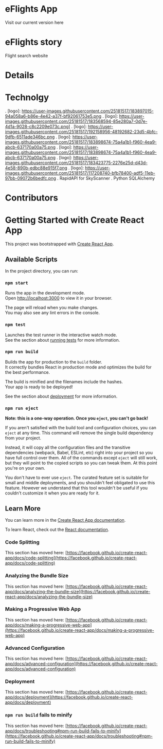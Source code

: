 # eFlights App

Visit our current version here


# eFlights story

Flight search website


# Details

# Technolgy

. [logo]: https://user-images.githubusercontent.com/25181517/183897015-94a058a6-b86e-4e42-a37f-bf92061753e5.png
. [logo]: https://user-images.githubusercontent.com/25181517/183568594-85e280a7-0d7e-4d1a-9028-c8c2209e073c.png]
. [logo]: https://user-images.githubusercontent.com/25181517/192158956-48192682-23d5-4bfc-9dfb-6511ade346bc.png
. [logo]: https://user-images.githubusercontent.com/25181517/183898674-75a4a1b1-f960-4ea9-abcb-637170a00a75.png
. [logo]: https://user-images.githubusercontent.com/25181517/183898674-75a4a1b1-f960-4ea9-abcb-637170a00a75.png
. [logo]: https://user-images.githubusercontent.com/25181517/183423775-2276e25d-d43d-4e58-890b-edbc88e915f7.png
. [logo]: https://user-images.githubusercontent.com/25181517/117208740-bfb78400-adf5-11eb-97bb-09072b6bedfc.png
. RapidAPI for SkyScanner
. Python SQLAlchemy

# Contributors

[Jonathan Kishi]: https://github.com/Jkishi6
[Zane Larson]: https://github.com/ZDC7096
[Didac Fernandez]: https://www.github.com/didacf

# Getting Started with Create React App

This project was bootstrapped with [Create React App](https://github.com/facebook/create-react-app).

## Available Scripts

In the project directory, you can run:

### `npm start`

Runs the app in the development mode.\
Open [http://localhost:3000](http://localhost:3000) to view it in your browser.

The page will reload when you make changes.\
You may also see any lint errors in the console.

### `npm test`

Launches the test runner in the interactive watch mode.\
See the section about [running tests](https://facebook.github.io/create-react-app/docs/running-tests) for more information.

### `npm run build`

Builds the app for production to the `build` folder.\
It correctly bundles React in production mode and optimizes the build for the best performance.

The build is minified and the filenames include the hashes.\
Your app is ready to be deployed!

See the section about [deployment](https://facebook.github.io/create-react-app/docs/deployment) for more information.

### `npm run eject`

**Note: this is a one-way operation. Once you `eject`, you can't go back!**

If you aren't satisfied with the build tool and configuration choices, you can `eject` at any time. This command will remove the single build dependency from your project.

Instead, it will copy all the configuration files and the transitive dependencies (webpack, Babel, ESLint, etc) right into your project so you have full control over them. All of the commands except `eject` will still work, but they will point to the copied scripts so you can tweak them. At this point you're on your own.

You don't have to ever use `eject`. The curated feature set is suitable for small and middle deployments, and you shouldn't feel obligated to use this feature. However we understand that this tool wouldn't be useful if you couldn't customize it when you are ready for it.

## Learn More

You can learn more in the [Create React App documentation](https://facebook.github.io/create-react-app/docs/getting-started).

To learn React, check out the [React documentation](https://reactjs.org/).

### Code Splitting

This section has moved here: [https://facebook.github.io/create-react-app/docs/code-splitting](https://facebook.github.io/create-react-app/docs/code-splitting)

### Analyzing the Bundle Size

This section has moved here: [https://facebook.github.io/create-react-app/docs/analyzing-the-bundle-size](https://facebook.github.io/create-react-app/docs/analyzing-the-bundle-size)

### Making a Progressive Web App

This section has moved here: [https://facebook.github.io/create-react-app/docs/making-a-progressive-web-app](https://facebook.github.io/create-react-app/docs/making-a-progressive-web-app)

### Advanced Configuration

This section has moved here: [https://facebook.github.io/create-react-app/docs/advanced-configuration](https://facebook.github.io/create-react-app/docs/advanced-configuration)

### Deployment

This section has moved here: [https://facebook.github.io/create-react-app/docs/deployment](https://facebook.github.io/create-react-app/docs/deployment)

### `npm run build` fails to minify

This section has moved here: [https://facebook.github.io/create-react-app/docs/troubleshooting#npm-run-build-fails-to-minify](https://facebook.github.io/create-react-app/docs/troubleshooting#npm-run-build-fails-to-minify)
